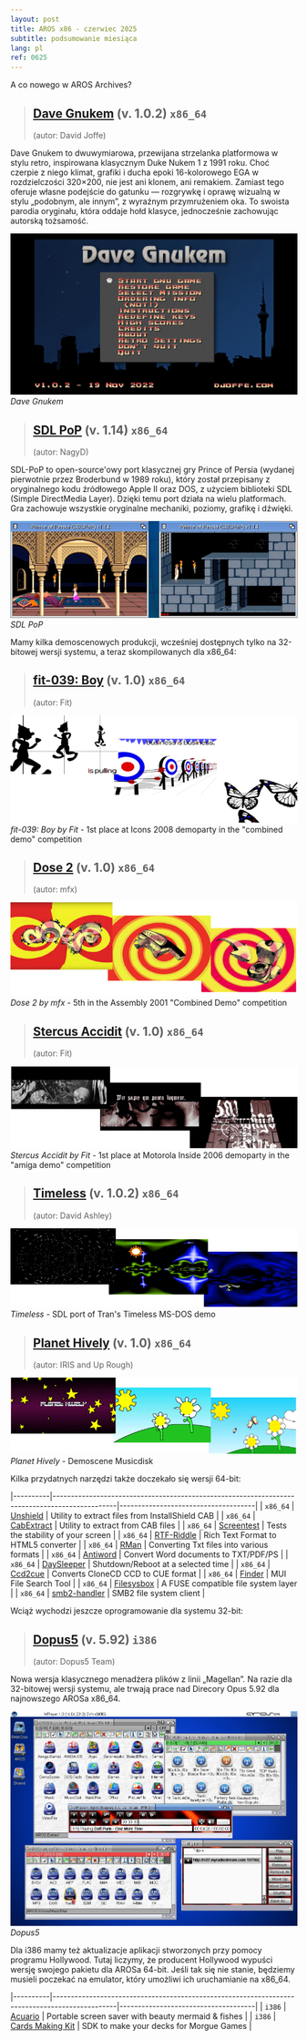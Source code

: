 ```yaml
---
layout: post
title: AROS x86 - czerwiec 2025
subtitle: podsumowanie miesiąca
lang: pl
ref: 0625
---
```


A co nowego w AROS Archives?

> ## [Dave Gnukem](https://archives.arosworld.org/?function=showfile&file=game/platform/davegnukem.x86_64-aros-v11.zip) (v. 1.0.2) `x86_64`
> (autor:	David Joffe)

Dave Gnukem to dwuwymiarowa, przewijana strzelanka platformowa w stylu retro, inspirowana klasycznym Duke Nukem 1 z 1991 roku. Choć czerpie z niego klimat, grafiki i ducha epoki 16-kolorowego EGA w rozdzielczości 320×200, nie jest ani klonem, ani remakiem. Zamiast tego oferuje własne podejście do gatunku — rozgrywkę i oprawę wizualną w stylu „podobnym, ale innym”, z wyraźnym przymrużeniem oka. To swoista parodia oryginału, która oddaje hołd klasyce, jednocześnie zachowując autorską tożsamość.

![Dave Gnukem](/assets/img/0625/davegnukem.png)
*Dave Gnukem*

> ## [SDL PoP](https://archives.arosworld.org/?function=showfile&file=game/platform/sdlpop.x86_64-aros-v11.zip) (v. 1.14) `x86_64`
> (autor:	NagyD)

SDL-PoP to open-source'owy port klasycznej gry Prince of Persia (wydanej pierwotnie przez Broderbund w 1989 roku), który został przepisany z oryginalnego kodu źródłowego Apple II oraz DOS, z użyciem biblioteki SDL (Simple DirectMedia Layer). Dzięki temu port działa na wielu platformach. Gra zachowuje wszystkie oryginalne mechaniki, poziomy, grafikę i dźwięki.

![SDL PoP](/assets/img/0625/prince.png)
*SDL PoP*

Mamy kilka demoscenowych produkcji, wcześniej dostępnych tylko na 32-bitowej wersji systemu, a teraz skompilowanych dla x86_64:

> ## [fit-039: Boy](https://archives.arosworld.org/?function=showfile&file=demo/scene/fit/boy.x86_64-aros-v11.zip) (v. 1.0) `x86_64`
> (autor:	Fit)

![fit-039: Boy](/assets/img/0625/boy.png)
*fit-039: Boy by Fit* - 1st place at Icons 2008 demoparty in the "combined demo" competition

> ## [Dose 2](https://archives.arosworld.org/?function=showfile&file=demo/scene/dose2.x86_64-aros-v11.zip) (v. 1.0) `x86_64`
> (autor:	mfx)

![Dose 2](/assets/img/0625/dose2.png)
*Dose 2 by mfx* - 5th in the Assembly 2001 "Combined Demo" competition

> ## [Stercus Accidit](https://archives.arosworld.org/?function=showfile&file=demo/scene/fit/stercus.x86_64-aros-v11.zip) (v. 1.0) `x86_64`
> (autor:	Fit)

![Stercus Accidit](/assets/img/0625/stercus.png)
*Stercus Accidit by Fit* - 1st place at Motorola Inside 2006 demoparty in the "amiga demo" competition

> ## [Timeless](https://archives.arosworld.org/?function=showfile&file=demo/scene/timeless.x86_64-aros-v11.zip) (v. 1.0.2) `x86_64`
> (autor:	David Ashley)

![Timeless](/assets/img/0625/timeless.png)
*Timeless* - SDL port of Tran's Timeless MS-DOS demo

> ## [Planet Hively](https://archives.arosworld.org/?function=showfile&file=demo/music/planethively.x86_64-aros-v11.zip) (v. 1.0) `x86_64`
> (autor:	IRIS and Up Rough)

![Planet Hively](/assets/img/0625/planethively.png)
*Planet Hively* - Demoscene Musicdisk

Kilka przydatnych narzędzi także doczekało się wersji 64-bit:

|----------|-----------------------------------------------------------------------------------------------|-------------------------------------|
| `x86_64` | [Unshield](https://archives.arosworld.org/?function=showfile&file=utility/archive/unshield1.6.2.x86_64-aros-v11.zip) | Utility to extract files from InstallShield CAB |
| `x86_64` | [CabExtract](https://archives.arosworld.org/?function=showfile&file=utility/archive/cabextract1.11.x86_64-aros-v11.zip) | Utility to extract from CAB files |
| `x86_64` | [Screentest](https://archives.arosworld.org/?function=showfile&file=demo/misc/screentest-v1.x86_64-aros-v11.zip) | Tests the stability of your screen |
| `x86_64` | [RTF-Riddle](https://archives.arosworld.org/?function=showfile&file=utility/text/convert/rtf-riddle-v3.97b.x86_64-aros-v11.zip) | Rich Text Format to HTML5 converter |
| `x86_64` | [RMan](https://archives.arosworld.org/?function=showfile&file=utility/text/convert/rman-v3.3.x86_64-aros-v11.zip) | Converting Txt files into various formats |
| `x86_64` | [Antiword](https://archives.arosworld.org/?function=showfile&file=utility/text/convert/antiword-v0.37.x86_64-aros-v11.zip) | Convert Word documents to TXT/PDF/PS |
| `x86_64` | [DaySleeper](https://archives.arosworld.org/?function=showfile&file=utility/text/misc/daysleeper-v0.9r2.x86_64-aros-v11.zip) | Shutdown/Reboot at a selected time |
| `x86_64` | [Ccd2cue](https://archives.arosworld.org/?function=showfile&file=utility/filetool/ccd2cue-v01.x86_64-aros-v11.zip) | Converts CloneCD CCD to CUE format |
| `x86_64` | [Finder](https://archives.arosworld.org/?function=showfile&file=utility/filetool/finder-v3.1.x86_64-aros-v11.zip) | MUI File Search Tool |
| `x86_64` | [Filesysbox](https://archives.arosworld.org/?function=showfile&file=library/filesysbox-v54.7.x86_64-aros-v11.zip) | A FUSE compatible file system layer |
| `x86_64` | [smb2-handler](https://archives.arosworld.org/?function=showfile&file=network/samba/smb2fs-v53.9.x86_64-aros-v11.zip) | SMB2 file system client |

Wciąż wychodzi jeszcze oprogramowanie dla systemu 32-bit:

> ## [Dopus5](https://archives.arosworld.org/?function=showfile&file=utility/filetool/dopus5_92_i386-aros.zip) (v. 5.92) `i386`
> (autor:	Dopus5 Team)

Nowa wersja klasycznego menadżera plików z linii „Magellan”. Na razie dla 32-bitowej wersji systemu, ale trwają prace nad Direcory Opus 5.92 dla najnowszego AROSa x86_64. 

![Dopus5](/assets/img/0625/dopus5_1.jpg)
*Dopus5*

Dla i386 mamy też aktualizacje aplikacji stworzonych przy pomocy programu Hollywood. Tutaj liczymy, że producent Hollywood wypuści wersję swojego pakietu dla AROSa 64-bit. Jeśli tak się nie stanie, będziemy musieli poczekać na emulator, który umożliwi ich uruchamianie na x86_64.

|----------|-----------------------------------------------------------------------------------------------|-------------------------------------|
| `i386` | [Acuario](https://archives.arosworld.org/?function=showfile&file=utility/archive/unshield1.6.2.x86_64-aros-v11.zip) | Portable screen saver with beauty mermaid & fishes |
| `i386` | [Cards Making Kit](https://archives.arosworld.org/?function=showfile&file=game/utility/cardsmakingkit.lha) | SDK to make your decks for Morgue Games |


